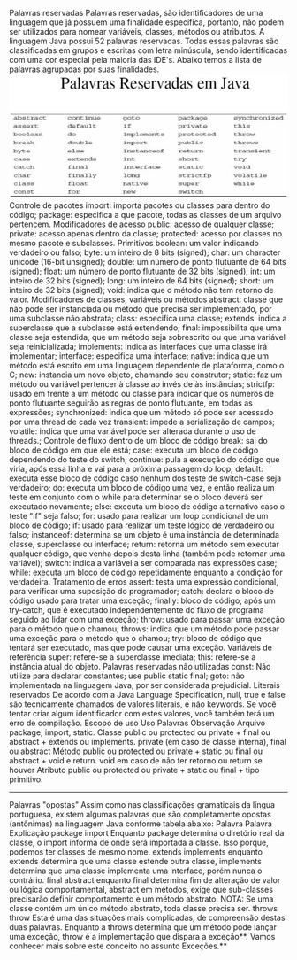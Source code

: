 Palavras reservadas
Palavras reservadas, são identificadores de uma linguagem que já possuem uma finalidade específica, portanto, não podem ser utilizados para nomear variáveis, classes, métodos ou atributos.
A linguagem Java possui 52 palavras reservadas. Todas essas palavras são classificadas em grupos e escritas com letra minúscula, sendo identificadas com uma cor especial pela maioria das IDE's. Abaixo temos a lista de palavras agrupadas por suas finalidades.
![Alt text](image.png)
Controle de pacotes
import: importa pacotes ou classes para dentro do código;
package: especifica a que pacote, todas as classes de um arquivo pertencem.
Modificadores de acesso
public: acesso de qualquer classe;
private: acesso apenas dentro da classe;
protected: acesso por classes no mesmo pacote e subclasses.
Primitivos
boolean: um valor indicando verdadeiro ou falso;
byte: um inteiro de 8 bits (signed);
char: um character unicode (16-bit unsigned);
double: um número de ponto flutuante de 64 bits (signed);
float: um número de ponto flutuante de 32 bits (signed);
int: um inteiro de 32 bits (signed);
long: um inteiro de 64 bits (signed);
short: um inteiro de 32 bits (signed);
void: indica que o método não tem retorno de valor.
Modificadores de classes, variáveis ou métodos
abstract: classe que não pode ser instanciada ou método que precisa ser implementado, por uma subclasse não abstrata;
class: especifica uma classe;
extends: indica a superclasse que a subclasse está estendendo;
final: impossibilita que uma classe seja estendida, que um método seja sobrescrito ou que uma variável seja reinicializada;
implements: indica as interfaces que uma classe irá implementar;
interface: especifica uma interface;
native: indica que um método está escrito em uma linguagem dependente de plataforma, como o C;
new: instancia um novo objeto, chamando seu construtor;
static: faz um método ou variável pertencer à classe ao invés de às instâncias;
strictfp: usado em frente a um método ou classe para indicar que os números de ponto flutuante seguirão as regras de ponto flutuante, em todas as expressões;
synchronized: indica que um método só pode ser acessado por uma thread de cada vez
transient: impede a serialização de campos;
volatile: indica que uma variável pode ser alterada durante o uso de threads.;
Controle de fluxo dentro de um bloco de código
break: sai do bloco de código em que ele está;
case: executa um bloco de código dependendo do teste do switch;
continue: pula a execução do código que viria, após essa linha e vai para a próxima passagem do loop;
default: executa esse bloco de código caso nenhum dos teste de switch-case seja verdadeiro;
do: executa um bloco de código uma vez, e então realiza um teste em conjunto com o while para determinar se o bloco deverá ser executado novamente;
else: executa um bloco de código alternativo caso o teste "if" seja falso;
for: usado para realizar um loop condicional de um bloco de código;
if: usado para realizar um teste lógico de verdadeiro ou falso;
instanceof: determina se um objeto é uma instância de determinada classe, superclasse ou interface;
return: retorna um método sem executar qualquer código, que venha depois desta linha (também pode retornar uma variável);
switch: indica a variável a ser comparada nas expressões case;
while: executa um bloco de código repetidamente enquanto a condição for verdadeira.
Tratamento de erros
assert: testa uma expressão condicional, para verificar uma suposição do programador;
catch: declara o bloco de código usado para tratar uma exceção;
finally: bloco de código, após um try-catch, que é executado independentemente do fluxo de programa seguido ao lidar com uma exceção;
throw: usado para passar uma exceção para o método que o chamou;
throws: indica que um método pode passar uma exceção para o método que o chamou;
try: bloco de código que tentará ser executado, mas que pode causar uma exceção.
Variáveis de referência
super: refere-se a superclasse imediata;
this: refere-se a instância atual do objeto.
Palavras reservadas não utilizadas
const: Não utilize para declarar constantes; use public static final;
goto: não implementada na linguagem Java, por ser considerada prejudicial.
Literais reservados
De acordo com a Java Language Specification, null, true e false são tecnicamente chamados de valores literais, e não keywords. Se você tentar criar algum identificador com estes valores, você também terá um erro de compilação.
Escopo de uso
Uso
Palavras
Observação
Arquivo
package, import, static.
​
Classe
public ou protected ou private + final ou abstract + extends ou implements.
private (em caso de classe interna), final ou abstract
Método
public ou protected ou private + static ou final ou abstract + void e return.
void em caso de não ter retorno ou return se houver
Atributo
public ou protected ou private + static ou final + tipo primitivo.
****
Palavras "opostas"
Assim como nas classificações gramaticais da língua portuguesa, existem algumas palavras que são completamente opostas (antônimas) na linguagem Java conforme tabela abaixo:
Palavra
Palavra
Explicação
package
import
Enquanto package determina o diretório real da classe, o import informa de onde será importada a classe. Isso porque, podemos ter classes de mesmo nome.
extends
implements
enquanto extends determina que uma classe estende outra classe, implements determina que uma classe implementa uma interface, porém nunca o contrário.
final
abstract
enquanto final determina fim de alteração de valor ou lógica comportamental, abstract em métodos, exige que sub-classes precisarão definir comportamento e um método abstrato. NOTA: Se uma classe contém um único método abstrato, toda classe precisa ser.
throws
throw
Esta é uma das situações mais complicadas, de compreensão destas duas palavras. Enquanto a throws determina que um método pode lançar uma exceção, throw é a implementação que dispara a exceção**. Vamos conhecer mais sobre este conceito no assunto Exceções.**